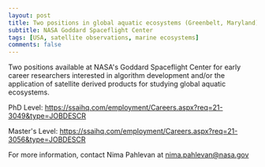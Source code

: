 ```yaml
---
layout: post
title: Two positions in global aquatic ecosystems (Greenbelt, Maryland)
subtitle: NASA Goddard Spaceflight Center
tags: [USA, satellite observations, marine ecosystems]
comments: false
---
```

Two positions available at NASA's Goddard Spaceflight Center for early
career researchers interested in algorithm development and/or the
application of satellite derived products for studying global aquatic
ecosystems.

PhD Level:
https://ssaihq.com/employment/Careers.aspx?req=21-3049&type=JOBDESCR

Master's Level: https://ssaihq.com/employment/Careers.aspx?req=21-3056&type=JOBDESCR

For more information, contact Nima Pahlevan at nima.pahlevan@nasa.gov
